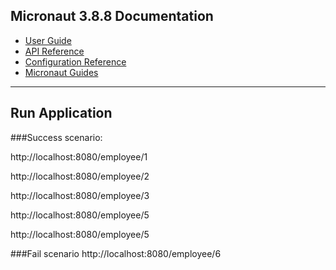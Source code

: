 ## Micronaut 3.8.8 Documentation

- [User Guide](https://docs.micronaut.io/3.8.8/guide/index.html)
- [API Reference](https://docs.micronaut.io/3.8.8/api/index.html)
- [Configuration Reference](https://docs.micronaut.io/3.8.8/guide/configurationreference.html)
- [Micronaut Guides](https://guides.micronaut.io/index.html)
---

## Run Application
###Success scenario: 

http://localhost:8080/employee/1

http://localhost:8080/employee/2

http://localhost:8080/employee/3

http://localhost:8080/employee/5

http://localhost:8080/employee/5

###Fail scenario
http://localhost:8080/employee/6